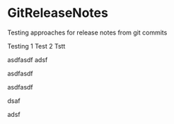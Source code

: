 # GitReleaseNotes
Testing approaches for release notes from git commits

Testing 1
Test 2
Tstt

asdfasdf
adsf

asdfasdf

asdfasdf


dsaf


adsf